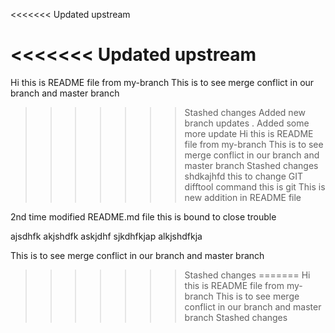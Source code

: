 <<<<<<< Updated upstream

<<<<<<< Updated upstream
=======
Hi this is README file from my-branch
This is to see merge conflict in our branch and master branch
>>>>>>> Stashed changes
Added new branch updates  . Added some more update
Hi this is README file from my-branch
This is to see merge conflict in our branch and master branch
>>>>>>> Stashed changes
shdkajhfd
this to change GIT difftool command
this is git
This is new addition in README file

2nd time modified README.md file
this is bound to close trouble


ajsdhfk
akjshdfk
askjdhf
sjkdhfkjap
alkjshdfkja

This is to see merge conflict in our branch and master branch
>>>>>>> Stashed changes
=======
Hi this is README file from my-branch
This is to see merge conflict in our branch and master branch
>>>>>>> Stashed changes
